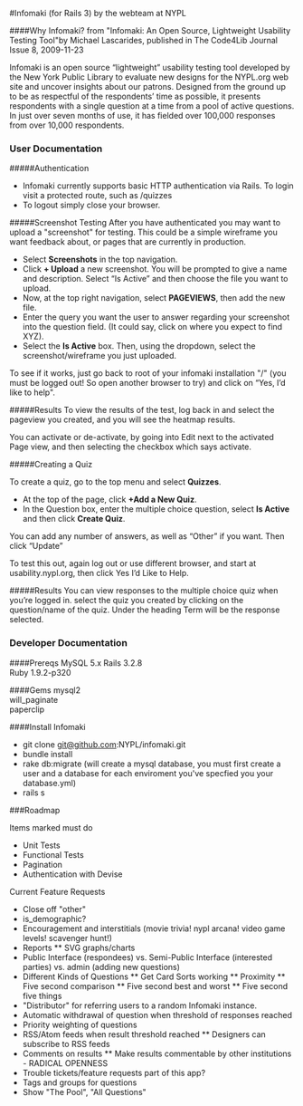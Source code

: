 #Infomaki (for Rails 3)
by the webteam at NYPL

####Why Infomaki?
from "Infomaki: An Open Source, Lightweight Usability Testing Tool"by Michael Lascarides, published in The Code4Lib Journal Issue 8, 2009-11-23

Infomaki is an open source “lightweight” usability testing tool developed by the New York Public Library to evaluate new designs for the NYPL.org web site and uncover insights about our patrons. Designed from the ground up to be as respectful of the respondents’ time as possible, it presents respondents with a single question at a time from a pool of active questions. In just over seven months of use, it has fielded over 100,000 responses from over 10,000 respondents.

### User Documentation

#####Authentication
* Infomaki currently supports basic HTTP authentication via Rails. To login visit a protected route, such as /quizzes
* To logout simply close your browser.

#####Screenshot Testing
After you have authenticated you may want to upload a "screenshot" for testing. This could be a simple wireframe you want feedback about, or pages that are currently in production. 

* Select <strong>Screenshots</strong> in the top navigation.
* Click <strong>+ Upload</strong> a new screenshot.  You will be prompted to give a name and description.  Select “Is Active” and then choose the file you want to upload.
* Now, at the top right navigation, select <strong>PAGEVIEWS</strong>, then add the new file.
* Enter the query you want the user to answer regarding your screenshot into the question field.  (It could say, click on where you expect to find XYZ).  
* Select the <strong>Is Active</strong> box. Then, using the dropdown, select the screenshot/wireframe you just uploaded.

To see if it works, just go back to root of your infomaki installation "/" (you must be logged out!  So open another browser to try) and click on “Yes, I’d like to help".

#####Results
To view the results of the test, log back in and select the pageview you created, and you will see the heatmap results.

You can activate or de-activate, by going into Edit next to the activated Page view, and then selecting the checkbox which says activate.

#####Creating a Quiz

To create a quiz, go to the top menu and select <strong>Quizzes</strong>.  
* At the top of the page, click <strong>+Add a New Quiz</strong>.  
* In the Question box, enter the multiple choice question, select <strong>Is Active</strong> and then click <strong>Create Quiz</strong>.

You can add any number of answers, as well as “Other” if you want. Then click “Update”  

To test this out, again log out or use different browser, and start at usability.nypl.org, then click Yes I’d Like to Help.

#####Results
You can view responses to the multiple choice quiz when you’re logged in. select the quiz you created by clicking on the question/name of the quiz.  Under the heading Term will be the response selected.

### Developer Documentation

####Prereqs
MySQL 5.x 
Rails 3.2.8  
Ruby 1.9.2-p320  

####Gems
mysql2  
will_paginate  
paperclip

####Install Infomaki
* git clone git@github.com:NYPL/infomaki.git
* bundle install
* rake db:migrate (will create a mysql database, you must first create a user and a database for each enviroment you've specfied you your database.yml)
* rails s


###Roadmap

Items marked must do

* Unit Tests
* Functional Tests
* Pagination
* Authentication with Devise

Current Feature Requests

* Close off "other"
* is_demographic?
* Encouragement and interstitials (movie trivia! nypl arcana! video game levels! scavenger hunt!)
* Reports
** SVG graphs/charts
* Public Interface (respondees) vs. Semi-Public Interface (interested parties) vs. admin (adding new questions)
* Different Kinds of Questions
** Get Card Sorts working
** Proximity
** Five second comparison
** Five second best and worst
** Five second five things
* "Distributor" for referring users to a random Infomaki instance. 
* Automatic withdrawal of question when threshold of responses reached
* Priority weighting of questions
* RSS/Atom feeds when result threshold reached
** Designers can subscribe to RSS feeds
* Comments on results
** Make results commentable by other institutions - RADICAL OPENNESS
* Trouble tickets/feature requests part of this app?
* Tags and groups for questions
* Show "The Pool", "All Questions"


